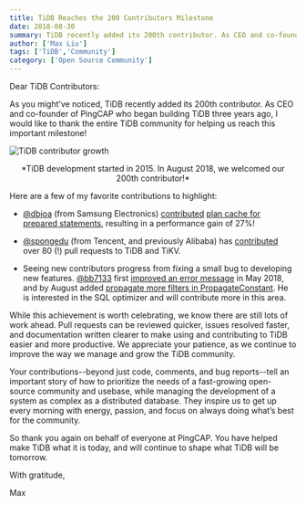 ```yaml
---
title: TiDB Reaches the 200 Contributors Milestone
date: 2018-08-30
summary: TiDB recently added its 200th contributor. As CEO and co-founder of PingCAP who began building TiDB three years ago, I would like to thank the entire TiDB community for helping us reach this important milestone!
author: ['Max Liu']
tags: ['TiDB','Community']
category: ['Open Source Community']
---
```


Dear TiDB Contributors:

As you might’ve noticed, TiDB recently added its 200th contributor. As CEO and co-founder of PingCAP who began building TiDB three years ago, I would like to thank the entire TiDB community for helping us reach this important milestone!

![TiDB contributor growth](media/tidb-contributor-growth.png)

<center>*TiDB development started in 2015.  In August 2018, we welcomed our 200th contributor!*</center>

Here are a few of my favorite contributions to highlight:

* [@dbjoa](https://github.com/dbjoa) (from Samsung Electronics) [contributed](https://github.com/pingcap/tidb/commits?author=dbjoa) [plan cache for prepared statements](https://github.com/pingcap/tidb/pull/3956), resulting in a performance gain of 27%!

* [@spongedu](https://github.com/spongedu) (from Tencent, and previously Alibaba) has [contributed](https://github.com/pingcap/tidb/commits?author=spongedu) over 80 (!) pull requests to TiDB and TiKV.

* Seeing new contributors progress from fixing a small bug to developing new features.  [@bb7133](https://github.com/bb7133) first [improved an error message](https://github.com/pingcap/tidb/pull/6683) in May 2018, and by August added [propagate more filters in PropagateConstant](https://github.com/pingcap/tidb/pull/7276). He is interested in the SQL optimizer and will contribute more in this area.

While this achievement is worth celebrating, we know there are still lots of work ahead. Pull requests can be reviewed quicker, issues resolved faster, and documentation written clearer to make using and contributing to TiDB easier and more productive. We appreciate your patience, as we continue to improve the way we manage and grow the TiDB community.

Your contributions--beyond just code, comments, and bug reports--tell an important story of how to prioritize the needs of a fast-growing open-source community and usebase, while managing the development of a system as complex as a distributed database. They inspire us to get up every morning with energy, passion, and focus on always doing what’s best for the community. 

So thank you again on behalf of everyone at PingCAP. You have helped make TiDB what it is today, and will continue to shape what TiDB will be tomorrow.

With gratitude,

Max 

